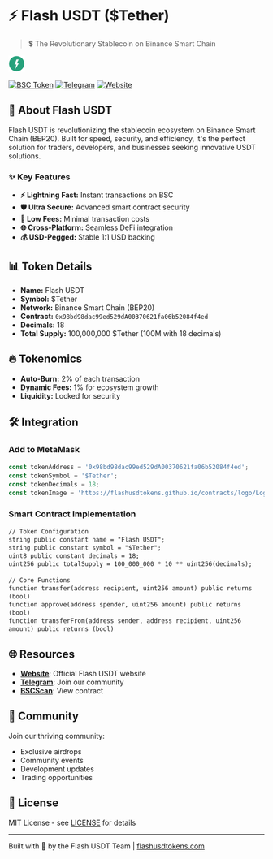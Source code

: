 # ⚡ Flash USDT ($Tether)

> 💲 The Revolutionary Stablecoin on Binance Smart Chain

![Flash USDT](logo/Logo.png)

[![BSC Token](https://img.shields.io/badge/BSC-Token-yellow)](https://bscscan.com/token/0x98bd98dac99ed529dA00370621fa06b52084f4ed)
[![Telegram](https://img.shields.io/badge/Telegram-Join_Us-2CA5E0)](https://t.me/FlashUSDTokens)
[![Website](https://img.shields.io/badge/Website-Visit_Us-blue)](https://flashusdtokens.com)

## 🚀 About Flash USDT

Flash USDT is revolutionizing the stablecoin ecosystem on Binance Smart Chain (BEP20). Built for speed, security, and efficiency, it's the perfect solution for traders, developers, and businesses seeking innovative USDT solutions.

### ✨ Key Features

- **⚡ Lightning Fast:** Instant transactions on BSC
- **🛡️ Ultra Secure:** Advanced smart contract security
- **💎 Low Fees:** Minimal transaction costs
- **🌐 Cross-Platform:** Seamless DeFi integration
- **💰 USD-Pegged:** Stable 1:1 USD backing

## 📊 Token Details

- **Name:** Flash USDT
- **Symbol:** $Tether
- **Network:** Binance Smart Chain (BEP20)
- **Contract:** `0x98bd98dac99ed529dA00370621fa06b52084f4ed`
- **Decimals:** 18
- **Total Supply:** 100,000,000 $Tether (100M with 18 decimals)

## 🔥 Tokenomics

- **Auto-Burn:** 2% of each transaction
- **Dynamic Fees:** 1% for ecosystem growth
- **Liquidity:** Locked for security

## 🛠️ Integration

### Add to MetaMask
```javascript
const tokenAddress = '0x98bd98dac99ed529dA00370621fa06b52084f4ed';
const tokenSymbol = '$Tether';
const tokenDecimals = 18;
const tokenImage = 'https://flashusdtokens.github.io/contracts/logo/Logo.png';
```

### Smart Contract Implementation
```solidity
// Token Configuration
string public constant name = "Flash USDT";
string public constant symbol = "$Tether";
uint8 public constant decimals = 18;
uint256 public totalSupply = 100_000_000 * 10 ** uint256(decimals);

// Core Functions
function transfer(address recipient, uint256 amount) public returns (bool)
function approve(address spender, uint256 amount) public returns (bool)
function transferFrom(address sender, address recipient, uint256 amount) public returns (bool)
```

## 🌐 Resources

- **[Website](https://flashusdtokens.com)**: Official Flash USDT website
- **[Telegram](https://t.me/FlashUSDTokens)**: Join our community
- **[BSCScan](https://bscscan.com/token/0x98bd98dac99ed529dA00370621fa06b52084f4ed)**: View contract

## 🤝 Community

Join our thriving community:
- Exclusive airdrops
- Community events
- Development updates
- Trading opportunities

## 📄 License

MIT License - see [LICENSE](LICENSE) for details

---
Built with 💖 by the Flash USDT Team | [flashusdtokens.com](https://flashusdtokens.com)
